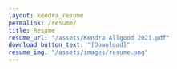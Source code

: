 ```yaml
---
layout: kendra_resume
permalink: /resume/
title: Resume
resume_url: "/assets/Kendra Allgood 2021.pdf"
download_button_text: "[Download]"
resume_img: "/assets/images/resume.png"
---
```

